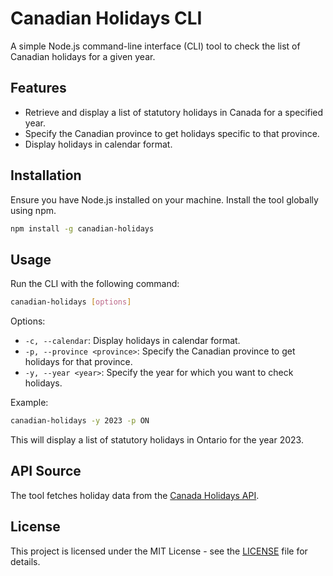 # Canadian Holidays CLI

A simple Node.js command-line interface (CLI) tool to check the list of Canadian holidays for a given year.

## Features

- Retrieve and display a list of statutory holidays in Canada for a specified year.
- Specify the Canadian province to get holidays specific to that province.
- Display holidays in calendar format.

## Installation

Ensure you have Node.js installed on your machine. Install the tool globally using npm.

```bash
npm install -g canadian-holidays
```

## Usage

Run the CLI with the following command:

```bash
canadian-holidays [options]
```

Options:

- `-c, --calendar`: Display holidays in calendar format.
- `-p, --province <province>`: Specify the Canadian province to get holidays for that province.
- `-y, --year <year>`: Specify the year for which you want to check holidays.

Example:

```bash
canadian-holidays -y 2023 -p ON
```

This will display a list of statutory holidays in Ontario for the year 2023.

## API Source

The tool fetches holiday data from the [Canada Holidays API](https://canada-holidays.ca/).

## License

This project is licensed under the MIT License - see the [LICENSE](LICENSE) file for details.

